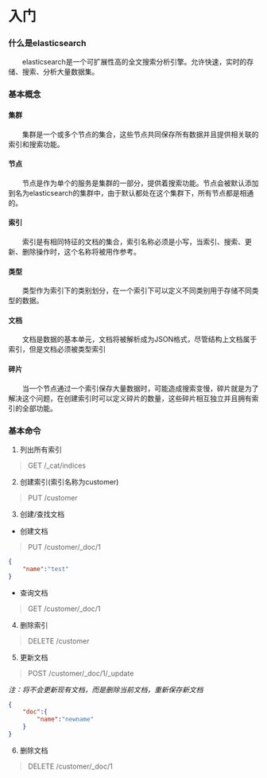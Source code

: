 # 入门

### 什么是elasticsearch
　　elasticsearch是一个可扩展性高的全文搜索分析引擎。允许快速，实时的存储、搜索、分析大量数据集。

### 基本概念
#### 集群
　　集群是一个或多个节点的集合，这些节点共同保存所有数据并且提供相关联的索引和搜索功能。
#### 节点
　　节点是作为单个的服务是集群的一部分，提供着搜索功能。节点会被默认添加到名为elasticsearch的集群中，由于默认都处在这个集群下，所有节点都是相通的。
#### 索引
　　索引是有相同特征的文档的集合，索引名称必须是小写，当索引、搜索、更新、删除操作时，这个名称将被用作参考。
#### 类型
　　类型作为索引下的类别划分，在一个索引下可以定义不同类别用于存储不同类型的数据。
#### 文档
　　文档是数据的基本单元，文档将被解析成为JSON格式，尽管结构上文档属于索引，但是文档必须被类型索引
#### 碎片
　　当一个节点通过一个索引保存大量数据时，可能造成搜索变慢，碎片就是为了解决这个问题，在创建索引时可以定义碎片的数量，这些碎片相互独立并且拥有索引的全部功能。
### 基本命令
1. 列出所有索引
> GET /_cat/indices

2. 创建索引(索引名称为customer)
> PUT /customer

3. 创建/查找文档
* 创建文档
> PUT /customer/_doc/1

```json
{
	"name":"test"
}
```
* 查询文档
> GET /customer/_doc/1

4. 删除索引
> DELETE /customer

5. 更新文档
> POST /customer/_doc/1/_update

<i>注：将不会更新现有文档，而是删除当前文档，重新保存新文档</i>

```json
{
	"doc":{
		"name":"newname"
	}
}
```
6. 删除文档
> DELETE /customer/_doc/1